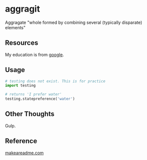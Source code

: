 # aggragit
Aggragate "whole formed by combining several (typically disparate) elements" 

## Resources

My education is from [google](https://www.google.com/).

## Usage
```python
# testing does not exist. This is for practice
import testing

# returns 'I prefer water'
testing.statepreference('water')
```
## Other Thoughts

Gulp.

## Reference

[makeareadme.com](https://www.makeareadme.com/)
